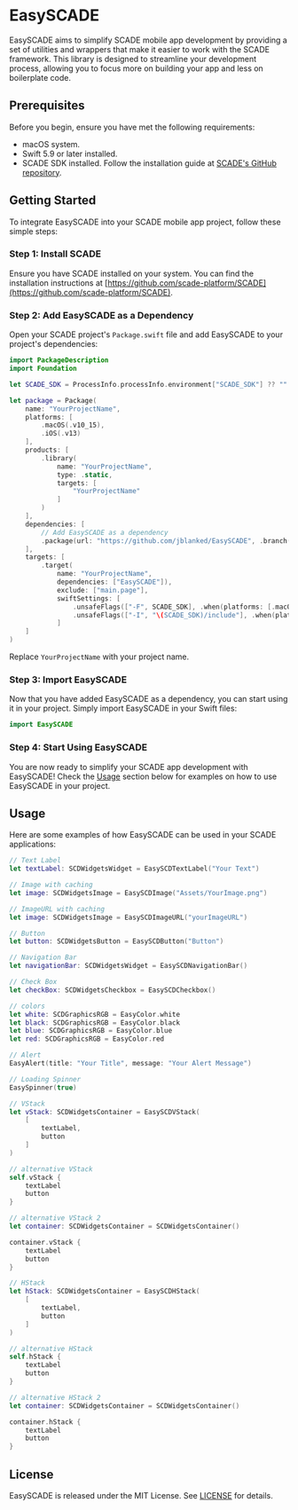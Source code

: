 # EasySCADE

EasySCADE aims to simplify SCADE mobile app development by providing a set of utilities and wrappers that make it easier to work with the SCADE framework. This library is designed to streamline your development process, allowing you to focus more on building your app and less on boilerplate code.

## Prerequisites

Before you begin, ensure you have met the following requirements:
- macOS system.
- Swift 5.9 or later installed.
- SCADE SDK installed. Follow the installation guide at [SCADE's GitHub repository](https://github.com/scade-platform/SCADE).

## Getting Started

To integrate EasySCADE into your SCADE mobile app project, follow these simple steps:

### Step 1: Install SCADE

Ensure you have SCADE installed on your system. You can find the installation instructions at [https://github.com/scade-platform/SCADE](https://github.com/scade-platform/SCADE).

### Step 2: Add EasySCADE as a Dependency

Open your SCADE project's `Package.swift` file and add EasySCADE to your project's dependencies:

```swift
import PackageDescription
import Foundation

let SCADE_SDK = ProcessInfo.processInfo.environment["SCADE_SDK"] ?? ""

let package = Package(
    name: "YourProjectName",
    platforms: [
        .macOS(.v10_15),
        .iOS(.v13)
    ],
    products: [
        .library(
            name: "YourProjectName",
            type: .static,
            targets: [
                "YourProjectName"
            ]
        )
    ],
    dependencies: [
        // Add EasySCADE as a dependency
        .package(url: "https://github.com/jblanked/EasySCADE", .branch("main"))
    ],
    targets: [
        .target(
            name: "YourProjectName",
            dependencies: ["EasySCADE"]),
            exclude: ["main.page"],
            swiftSettings: [
                .unsafeFlags(["-F", SCADE_SDK], .when(platforms: [.macOS, .iOS])),
                .unsafeFlags(["-I", "\(SCADE_SDK)/include"], .when(platforms: [.android])),
            ]
    ]
)
```

Replace `YourProjectName` with your project name.


### Step 3: Import EasySCADE

Now that you have added EasySCADE as a dependency, you can start using it in your project. Simply import EasySCADE in your Swift files:

```swift
import EasySCADE
```

### Step 4: Start Using EasySCADE

You are now ready to simplify your SCADE app development with EasySCADE! Check the [Usage](#usage) section below for examples on how to use EasySCADE in your project.

## Usage

Here are some examples of how EasySCADE can be used in your SCADE applications:

```swift
// Text Label
let textLabel: SCDWidgetsWidget = EasySCDTextLabel("Your Text")

// Image with caching
let image: SCDWidgetsImage = EasySCDImage("Assets/YourImage.png")

// ImageURL with caching
let image: SCDWidgetsImage = EasySCDImageURL("yourImageURL")

// Button
let button: SCDWidgetsButton = EasySCDButton("Button")

// Navigation Bar
let navigationBar: SCDWidgetsWidget = EasySCDNavigationBar()

// Check Box
let checkBox: SCDWidgetsCheckbox = EasySCDCheckbox()

// colors
let white: SCDGraphicsRGB = EasyColor.white
let black: SCDGraphicsRGB = EasyColor.black
let blue: SCDGraphicsRGB = EasyColor.blue
let red: SCDGraphicsRGB = EasyColor.red

// Alert
EasyAlert(title: "Your Title", message: "Your Alert Message")

// Loading Spinner
EasySpinner(true)

// VStack
let vStack: SCDWidgetsContainer = EasySCDVStack(
	[
		textLabel,
		button
	]
)

// alternative VStack
self.vStack {
	textLabel
	button
}

// alternative VStack 2
let container: SCDWidgetsContainer = SCDWidgetsContainer()

container.vStack {
	textLabel
	button
}

// HStack
let hStack: SCDWidgetsContainer = EasySCDHStack(
	[
		textLabel,
		button
	]
)

// alternative HStack
self.hStack {
	textLabel
	button
}

// alternative HStack 2
let container: SCDWidgetsContainer = SCDWidgetsContainer()

container.hStack {
	textLabel
	button
}	
```



## License

EasySCADE is released under the MIT License. See [LICENSE](LICENSE) for details.
